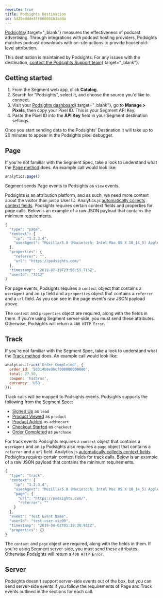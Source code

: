 ```yaml
---
rewrite: true
title: Podsights Destination
id: 5d25eddde3ff660001b3adda
---
```

[Podsights](https://podsights.com/?utm_source=segmentio&utm_medium=docs&utm_campaign=partners){:target="_blank”} measures the effectiveness of podcast advertising. Through integrations with podcast hosting providers, Podsights matches podcast downloads with on-site actions to provide household-level attribution.

This destination is maintained by Podsights. For any issues with the destination, [contact the Podsights Support team](https://adshelp.spotify.com/HelpCenter/s/contactsupport?language=en_US){:target="_blank”}.


## Getting started

1. From the Segment web app, click **Catalog**.
2. Search for "Podsights", select it, and choose the source you'd like to connect.
3. Visit your [Podsights dashboard](https://analytics.podsights.com){:target="_blank"}, go to **Manage > Pixels**, then copy your Pixel ID. This is your Segment API Key.
4. Paste the Pixel ID into the **API Key** field in your Segment destination settings.

Once you start sending data to the Podsights' Destination it will take up to 20 minutes to appear in the Podsights pixel debugger.

## Page

If you're not familiar with the Segment Spec, take a look to understand what the [Page method](/docs/connections/spec/page/) does. An example call would look like:

```js
analytics.page()
```

Segment sends Page events to Podsights as `view` events.

Podsights is an attribution platform, and as such, we need more context about the visitor than just a User ID. Analytics.js [automatically collects context fields](/docs/connections/spec/common/#context-fields-automatically-collected). Podsights requires certain context fields and properties for page calls. Below is an example of a raw JSON payload that contains the minimum requirements.

```js
{
  "type": "page",
  "context": {
    "ip": "1.2.3.4",
    "userAgent": "Mozilla/5.0 (Macintosh; Intel Mac OS X 10_14_5) AppleWebKit/537.36 (KHTML, like Gecko) Chrome/75.0.3770.100 Safari/537.36"
  },
  "properties": {
    "referrer": "",
    "url": "https://podsights.com/"
  },
  "timestamp": "2019-07-19T23:56:59.716Z",
  "userId": "3212"
}
```

For page events, Podsights requires a `context` object that contains a `userAgent` and an `ip` field and a `properties` object that contains a `referrer` and a `url` field.
As you can see in the page event's raw JSON payload above.

The `context` and `properties` object are required, along with the fields in them. If you're using Segment server-side, you must send these attributes. Otherwise, Podsights will return a `400 HTTP Error`.

## Track

If you're not familiar with the Segment Spec, take a look to understand what the [Track method](/docs/connections/spec/track/) does. An example call would look like:

```js
analytics.track('Order Completed', {
  order_id: '50314b8e9bcf000000000000',
  total: 27.50,
  coupon: 'hasbros',
  currency: 'USD',
});
```

Track calls will be mapped to Podsights events. Podsights supports the following from the Segment Spec:


* [Signed Up](/docs/connections/spec/b2b-saas/#signed-up) as `lead`
* [Product Viewed](/docs/connections/spec/ecommerce/v2/#product-viewed) as `product`
* [Product Added](/docs/connections/spec/ecommerce/v2/#product-added) as `addtocart`
* [Checkout Started](/docs/connections/spec/ecommerce/v2/#checkout-started) as `checkout`
* [Order Completed](/docs/connections/spec/ecommerce/v2/#order-completed) as `purchase`

For track events Podsights requires a `context` object that contains a `userAgent` and an `ip` Podsights also requires a `page` object that contains a `referrer` and a `url` field.
Analytics.js [automatically collects context fields](/docs/connections/spec/common/#context-fields-automatically-collected). Podsights requires certain context fields for track calls. Below is an example of a raw JSON payload that contains the minimum requirements.

```js
{
  "type": "track",
  "context": {
    "ip": "1.2.3.4",
    "userAgent": "Mozilla/5.0 (Macintosh; Intel Mac OS X 10_14_5) AppleWebKit/537.36 (KHTML, like Gecko) Chrome/75.0.3770.100 Safari/537.36",
    "page": {
      "url": "https://podsights.com/",
      "referrer": ""
    }
  },
  "event": "Test Event Name",
  "userId": "test-user-xip99",
  "timestamp": "2019-04-08T01:19:38.931Z",
  "properties": {}
}
```

The `context` and `page` object are required, along with the fields in them. If you're using Segment server-side, you must send these attributes. Otherwise Podsights will return a `400 HTTP Error`.

## Server
Podsights doesn't support server-side events out of the box, but you can send server-side events if you follow the requirements of Page and Track events outlined in the sections for each call.

